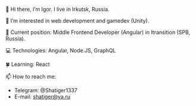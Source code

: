 👋 Hi there, I’m Igor. I live in Irkutsk, Russia.

👀 I’m interested in web development and gamedev (Unity).

:hammer: Current position: Middle Frontend Developer (Angular) in Itransition (SPB, Russia).

:computer: Technologies: Angular, Node.JS, GraphQL

:four_leaf_clover: Learning: React

📫 How to reach me:
- Telegram: @Shatiger1337
- E-mail: shatiger@ya.ru
